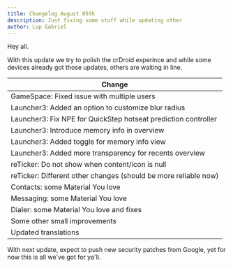 ```yaml
---
title: Changelog August 05th
description: Just fixing some stuff while updating other
author: Lup Gabriel
---
```

Hey all.

With this update we try to polish the crDroid experince and while some devices already got those updates, others are waiting in line.

| Change |
| --- |
| GameSpace: Fixed issue with multiple users |
| Launcher3: Added an option to customize blur radius |
| Launcher3: Fix NPE for QuickStep hotseat prediction controller |
| Launcher3: Introduce memory info in overview |
| Launcher3: Added toggle for memory info view |
| Launcher3: Added more transparency for recents overview |
| reTicker: Do not show when content/icon is null |
| reTicker: Different other changes (should be more reliable now) |
| Contacts: some Material You love |
| Messaging: some Material You love |
| Dialer: some Material You love and fixes |
| Some other small improvements |
| Updated translations |

With next update, expect to push new security patches from Google, yet for now this is all we've got for ya'll.

